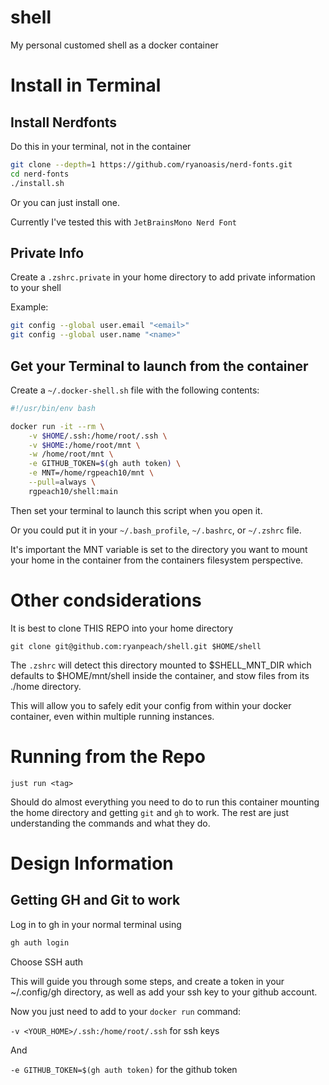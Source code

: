 # shell

My personal customed shell as a docker container

# Install in Terminal

## Install Nerdfonts

Do this in your terminal, not in the container

```bash
git clone --depth=1 https://github.com/ryanoasis/nerd-fonts.git
cd nerd-fonts
./install.sh
```

Or you can just install one.

Currently I've tested this with `JetBrainsMono Nerd Font`

## Private Info

Create a `.zshrc.private` in your home directory to add private information to your shell

Example:

```bash
git config --global user.email "<email>"
git config --global user.name "<name>"
```

## Get your Terminal to launch from the container

Create a `~/.docker-shell.sh` file with the following contents:

```bash
#!/usr/bin/env bash

docker run -it --rm \
    -v $HOME/.ssh:/home/root/.ssh \
    -v $HOME:/home/root/mnt \
    -w /home/root/mnt \
    -e GITHUB_TOKEN=$(gh auth token) \
    -e MNT=/home/rgpeach10/mnt \
    --pull=always \
    rgpeach10/shell:main
```

Then set your terminal to launch this script when you open it.

Or you could put it in your `~/.bash_profile`, `~/.bashrc`, or `~/.zshrc` file.

It's important the MNT variable is set to the directory you want to mount your home in the container from the containers filesystem perspective.

# Other condsiderations

It is best to clone THIS REPO into your home directory

`git clone git@github.com:ryanpeach/shell.git $HOME/shell`

The `.zshrc` will detect this directory mounted to $SHELL_MNT_DIR which defaults to $HOME/mnt/shell inside the container, and stow files from its ./home directory.

This will allow you to safely edit your config from within your docker container, even within multiple running instances.

# Running from the Repo

`just run <tag>`

Should do almost everything you need to do to run this container mounting the home directory and getting `git` and `gh` to work. The rest are just understanding the commands and what they do.

# Design Information

## Getting GH and Git to work

Log in to gh in your normal terminal using

```bash
gh auth login
```

Choose SSH auth

This will guide you through some steps,
and create a token in your ~/.config/gh directory,
as well as add your ssh key to your github account.

Now you just need to add to your `docker run` command:

`-v <YOUR_HOME>/.ssh:/home/root/.ssh` for ssh keys

And

`-e GITHUB_TOKEN=$(gh auth token)` for the github token
